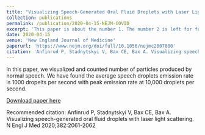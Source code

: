 ```yaml
---
title: "Visualizing Speech-Generated Oral Fluid Droplets with Laser Light Scattering"
collection: publications
permalink: /publication/2020-04-15-NEJM-COVID
excerpt: 'This paper is about the number 1. The number 2 is left for future work.'
date: 2020-04-15
venue: 'New England Journal of Medicine'
paperurl: 'https://www.nejm.org/doi/full/10.1056/nejmc2007800'
citation: 'Anfinrud P, Stadnytskyi V, Bax CE, Bax A. Visualizing speech-generated oral fluid droplets with laser light scattering. N Engl J Med 2020;382:2061-2062'
---
```

In this paper, we visualized and counted number of particles produced by normal speech. We have found the average speech droplets emission rate is 1000 dropelts per second with peak emission rate at 10,000 droplets per second.

[Download paper here]('https://www.nejm.org/doi/full/10.1056/nejmc2007800)

Recommended citation: Anfinrud P, Stadnytskyi V, Bax CE, Bax A. Visualizing speech-generated oral fluid droplets with laser light scattering. N Engl J Med 2020;382:2061-2062
